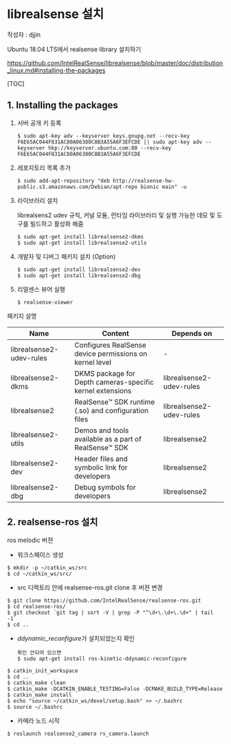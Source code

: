 # librealsense 설치

작성자 : djjin

Ubuntu 18.04 LTS에서 realsense library 설치하기

https://github.com/IntelRealSense/librealsense/blob/master/doc/distribution_linux.md#installing-the-packages

[TOC]

## 1. Installing the packages

1. 서버 공개 키 등록

   ~~~
   $ sudo apt-key adv --keyserver keys.gnupg.net --recv-key F6E65AC044F831AC80A06380C8B3A55A6F3EFCDE || sudo apt-key adv --keyserver hkp://keyserver.ubuntu.com:80 --recv-key F6E65AC044F831AC80A06380C8B3A55A6F3EFCDE
   ~~~

2. 레포지토리 목록 추가

   ~~~
   $ sudo add-apt-repository "deb http://realsense-hw-public.s3.amazonaws.com/Debian/apt-repo bionic main" -u
   ~~~

3. 라이브러리 설치

   librealsens2 udev 규칙, 커널 모듈, 런타임 라이브러리 및 실행 가능한 데모 및 도구를 빌드하고 활성화 해줌

   ~~~
   $ sudo apt-get install librealsense2-dkms
   $ sudo apt-get install librealsense2-utils
   ~~~

4. 개발자 및 디버그 패키지 설치 (Option)

   ~~~
   $ sudo apt-get install librealsense2-dev
   $ sudo apt-get install librealsense2-dbg
   ~~~

5. 리얼센스 뷰어 실행

   ~~~
   $ realsense-viewer
   ~~~



패키지 설명

| Name                     | Content                                                   | Depends on               |
| ------------------------ | --------------------------------------------------------- | ------------------------ |
| librealsense2-udev-rules | Configures RealSense device permissions on kernel level   | -                        |
| librealsense2-dkms       | DKMS package for Depth cameras-specific kernel extensions | librealsense2-udev-rules |
| librealsense2            | RealSense™ SDK runtime (.so) and configuration files      | librealsense2-udev-rules |
| librealsense2-utils      | Demos and tools available as a part of RealSense™ SDK     | librealsense2            |
| librealsense2-dev        | Header files and symbolic link for developers             | librealsense2            |
| librealsense2-dbg        | Debug symbols for developers                              | librealsense2            |





## 2. realsense-ros 설치

ros melodic 버젼

- 워크스페이스 생성

```
$ mkdir -p ~/catkin_ws/src
$ cd ~/catkin_ws/src/
```

- src 디렉토리 안에 realsense-ros.git clone 후 버젼 변경

```
$ git clone https://github.com/IntelRealSense/realsense-ros.git
$ cd realsense-ros/
$ git checkout `git tag | sort -V | grep -P "^\d+\.\d+\.\d+" | tail -1`
$ cd ..
```

- *ddynamic_reconfigure*가 설치되었는지 확인

  ~~~
  확인 안되어 있으면
  $ sudo apt-get install ros-kinetic-ddynamic-reconfigure
  ~~~

```
$ catkin_init_workspace
$ cd ..
$ catkin_make clean
$ catkin_make -DCATKIN_ENABLE_TESTING=False -DCMAKE_BUILD_TYPE=Release
$ catkin_make install
$ echo "source ~/catkin_ws/devel/setup.bash" >> ~/.bashrc
$ source ~/.bashrc
```

- 카메라 노드 시작

~~~
$ roslaunch realsense2_camera rs_camera.launch
~~~





